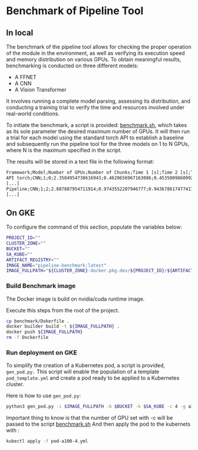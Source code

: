 # Benchmark of Pipeline Tool

## In local
The benchmark of the pipeline tool allows for checking the proper operation of the module in the environment, as well as verifying its execution speed and memory distribution on various GPUs. To obtain meaningful results, benchmarking is conducted on three different models:

- A FFNET
- A CNN
- A Vision Transformer

It involves running a complete model parsing, assessing its distribution, and conducting a training trial to verify the time and resources involved under real-world conditions.

To initiate the benchmark, a script is provided: [benchmark.sh](benchmark.sh), which takes as its sole parameter the desired maximum number of GPUs. It will then run a trial for each model using the standard torch API to establish a baseline and subsequently run the pipeline tool for the three models on 1 to N GPUs, where N is the maximum specified in the script.

The results will be stored in a text file in the following format:

```txt
Framework;Model;Number of GPUs;Number of Chunks;Time 1 [s];Time 2 [s];Time 3 [s];Time 4 [s];Alloc 1 [MB];Alloc 2 [MB];Alloc 3 [MB];Alloc 4 [MB]
API torch;CNN;1;0;2.3584954738616943;0.4620656967163086;0.45350098609924316;0.446514368057251;[747];[625];[625];[625]
[...]
Pipeline;CNN;1;2;2.887887954711914;0.9743552207946777;0.943678617477417;0.9702959060668945;[774];[628];[628];[628]
[...]
```
## On GKE 
To configure the command of this section, populate the variables below:
```bash
PROJECT_ID=""
CLUSTER_ZONE=""
BUCKET=""
SA_KUBE=""
ARTIFACT_REGISTRY=""
IMAGE_NAME="pipeline-benchmark:latest"
IMAGE_FULLPATH="${CLUSTER_ZONE}-docker.pkg.dev/${PROJECT_ID}/${ARTIFACT_REGISTRY}/${IMAGE_NAME}"
```

### Build Benchmark image
The Docker image is build on nvidia/cuda runtime image. 

Execute this steps from the root of the project.
```bash
cp benchmark/Dokerfile .
docker builder build -t ${IMAGE_FULLPATH} .
docker push ${IMAGE_FULLPATH}
rm -f Dockerfile
```

### Run deployment on GKE

To simplify the creation of a Kubernetes pod, a script is provided, `gen_pod.py.` This script will enable the population of a template `pod_template.yml` and create a pod ready to be applied to a Kubernetes cluster.

Here is how to use `gen_pod.py`:
```bash
python3 gen_pod.py -i $IMAGE_FULLPATH -b $BUCKET -k $SA_KUBE -c 4 -g a100
```
Important thing to know is that the number of GPU set with -c will be passed to the script [benchmark.sh](benchmark.sh)
And then apply the pod to the kubernets with : 
```bash
kubectl apply -f pod-a100-4.yml
```
